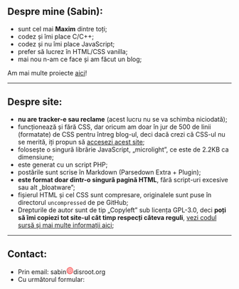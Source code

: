 ## Despre mine (Sabin):
 - sunt cel mai **Maxim** dintre toți;
 - codez și îmi place C/C++;
 - codez și nu îmi place JavaScript;
 - prefer să lucrez în HTML/CSS vanilla;
 - mai nou n-am ce face și am făcut un blog;

Am mai multe proiecte [aici](https://github.com/sabinM1)!

---

## Despre site:
-  **nu are tracker-e sau reclame** (acest lucru nu se va schimba niciodată);
 - funcționează și fără CSS, dar oricum am doar în jur de 500 de linii (formatate) de CSS pentru întreg blog-ul, deci dacă crezi că CSS-ul nu se merită, iți propun să [accesezi acest site](https://browsehappy.com);
 - folosește o singură librărie JavaScript, „microlight”, ce este de 2.2KB ca dimensiune;
 - este generat cu un script PHP;
 - postările sunt scrise în Markdown (Parsedown Extra + Plugin);
 - **este format doar dintr-o singură pagină HTML**, fără script-uri excesive sau alt „bloatware”;
 - fișierul HTML și cel CSS sunt compresare, originalele sunt puse în directorul `uncompressed` de pe GitHub;
 - Drepturile de autor sunt de tip „Copyleft” sub licența GPL-3.0, deci **poți să îmi copiezi tot site-ul cât timp respecți câteva reguli**, [vezi codul sursă și mai multe informații aici](https://github.com/sabinM1/blog);

---

## Contact:
 - Prin email: sa[](https)bin<img alt="arond" src="./img/la.png" style="all:initial;">disroot[](https).[](https)org <!-- pentru a nu primi spam -->
 - Cu următorul formular:
